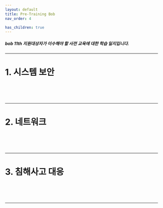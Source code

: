 ```yaml
---
layout: default
title: Pre-Training Bob
nav_order: 4

has_children: true
---
```


##### bob 11th 지원대상자가 이수해야 할 사전 교육에 대한 학습 일지입니다.

-----

# 1. 시스템 보안

<br><br><br>

-----

# 2. 네트워크 

<br><br><br>

-----

# 3. 침해사고 대응

<br><br><br>

-----